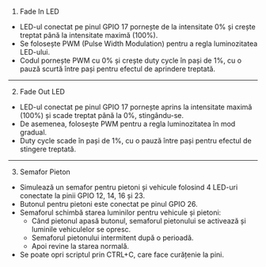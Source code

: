  1. Fade In LED

- LED-ul conectat pe pinul GPIO 17 pornește de la intensitate 0% și crește treptat până la intensitate maximă (100%).
- Se folosește PWM (Pulse Width Modulation) pentru a regla luminozitatea LED-ului.
- Codul pornește PWM cu 0% și crește duty cycle în pași de 1%, cu o pauză scurtă între pași pentru efectul de aprindere treptată.

---

2. Fade Out LED

- LED-ul conectat pe pinul GPIO 17 pornește aprins la intensitate maximă (100%) și scade treptat până la 0%, stingându-se.
- De asemenea, folosește PWM pentru a regla luminozitatea în mod gradual.
- Duty cycle scade în pași de 1%, cu o pauză între pași pentru efectul de stingere treptată.

---

3. Semafor Pieton

- Simulează un semafor pentru pietoni și vehicule folosind 4 LED-uri conectate la pinii GPIO 12, 14, 16 și 23.
- Butonul pentru pietoni este conectat pe pinul GPIO 26.
- Semaforul schimbă starea luminilor pentru vehicule și pietoni:
  - Când pietonul apasă butonul, semaforul pietonului se activează și luminile vehiculelor se opresc.
  - Semaforul pietonului intermitent după o perioadă.
  - Apoi revine la starea normală.
- Se poate opri scriptul prin CTRL+C, care face curățenie la pini.
